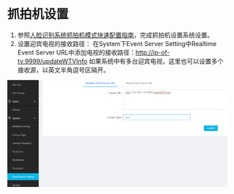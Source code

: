 # 抓拍机设置

1. 参照[人脸识别系统抓拍机模式快速配置指南]()，完成抓拍机设置系统设置。
2. 设置迎宾电视的接收路径：
   在System下Event Server Setting中Realtime Event Server URL中添加电视的接收路径：[http://ip-of-tv:9999/updateWTVInfo](http://192.168.1.130:9999/updateWTVInfo")
   如果系统中有多台迎宾电视，这里也可以设置多个接收源，以英文半角逗号区隔开。

![img](../../../imgs/image2019-1-15_11-48-59.png)

